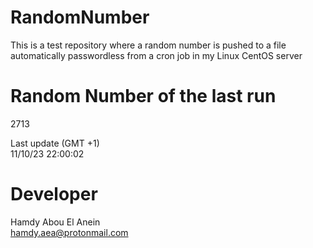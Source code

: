 # RandomNumber    
This is a test repository where a random number is pushed to a file automatically passwordless from a cron job in my Linux CentOS server    
# Random Number of the last run   
2713
      
Last update (GMT +1)    
11/10/23 22:00:02
# Developer    
Hamdy Abou El Anein   
hamdy.aea@protonmail.com
